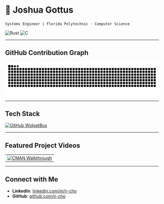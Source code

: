 # 👾 Joshua Gottus
`Systems Engineer | Florida Polytechnic · Computer Science`

![Rust](https://img.shields.io/badge/Rust-1e1e1e?style=for-the-badge&logo=rust&logoColor=C45508)
![C](https://img.shields.io/badge/C-1e1e1e?style=for-the-badge&logo=c&logoColor=00599C)

---

## GitHub Contribution Graph
<picture>
  <source media="(prefers-color-scheme: dark)" srcset="https://raw.githubusercontent.com/jr-cho/jr-cho/output/github-snake-dark.svg" />
  <source media="(prefers-color-scheme: light)" srcset="https://raw.githubusercontent.com/jr-cho/jr-cho/output/github-snake.svg" />
  <img alt="GitHub Contribution Snake" src="https://raw.githubusercontent.com/jr-cho/jr-cho/output/github-snake.svg" />
</picture>


---

## Tech Stack
[![GitHub WidgetBox](https://github-widgetbox.vercel.app/api/skills?languages=rust,c,cpp,python,js&tools=docker,git,bash,linux&theme=darkmode)](https://github.com/Jurredr/github-widgetbox)

---

## Featured Project Videos

<table>
  <tr>
    <td>
      <a href="https://youtu.be/-IY5ygcyC5w" target="_blank">
        <img src="https://img.youtube.com/vi/-IY5ygcyC5w/hqdefault.jpg" alt="CMAN Walkthrough" width="300"/>
      </a>
    </td>
  </tr>
</table>

---

## Connect with Me
- **LinkedIn**: [linkedin.com/in/jr-cho](https://linkedin.com/in/jr-cho)  
- **GitHub**: [github.com/jr-cho](https://github.com/jr-cho)  

